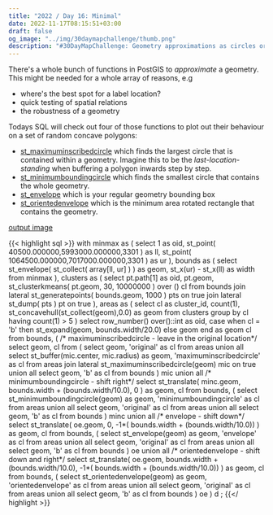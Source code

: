 ```yaml
---
title: "2022 / Day 16: Minimal"
date: 2022-11-17T08:15:51+03:00
draft: false
og_image: "../img/30daymapchallenge/thumb.png"
description: "#30DayMapChallenge: Geometry approximations as circles or rectangles using PostGIS"
---
```

There's a whole bunch of functions in PostGIS to _approximate_ a geometry. This
might be needed for a whole array of reasons, e.g

- where's the best spot for a label location?
- quick testing of spatial relations
- the robustness of a geometry

Todays SQL will check out four of those functions to plot out their behaviour on
a set of random concave polygons:

- [st_maximuminscribedcircle](https://postgis.net/docs/ST_MaximumInscribedCircle.html)
which finds the largest circle that is contained within a geometry. Imagine
this to be the _last-location-standing_ when buffering a polygon inwards
step by step.
- [st_minimumboundingcircle](https://postgis.net/docs/ST_MinimumBoundingCircle.html)
which finds the smallest circle that contains the whole geometry.
- [st_envelope](https://postgis.net/docs/ST_Envelope.html) which is your
regular geometry bounding box
- [st_orientedenvelope](https://postgis.net/docs/ST_OrientedEnvelope.html) which
is the minimum area rotated rectangle that contains the geometry.

[output image](https://tkardi.ee/writeup/img/30daymapchallenge/2022/day-16-minimal.png)

{{< highlight sql >}}
with
    minmax as (
        select 1 as oid,
            st_point(
                40500.000000,5993000.000000,3301
            ) as ll,
            st_point(
                1064500.000000,7017000.000000,3301
            ) as ur
    ),
    bounds as (
        select
            st_envelope(
                st_collect(
                    array[ll, ur]
                )
            ) as geom,
            st_x(ur) - st_x(ll) as width
        from minmax
    ),
    clusters as (
        select
            pt.path[1] as oid, pt.geom,
            st_clusterkmeans(
                pt.geom,
                30,
                10000000
            ) over () cl
        from
            bounds
                join lateral
                    st_generatepoints(
                        bounds.geom,
                        1000
                    ) pts on true
                join lateral
                    st_dump(
                        pts
                    ) pt on true
    ),
    areas as (
        select
            cl as cluster_id, count(1),
            st_concavehull(st_collect(geom),0.0) as geom
        from
            clusters
        group by
            cl
        having
            count(1) > 5
    )
select
    row_number() over()::int as oid,
    case when cl = 'b' then st_expand(geom, bounds.width/20.0) else geom end as geom
    cl
from
    bounds, (
    /* maximuminscribedcircle - leave in the original location*/
    select geom, cl
    from (
        select
            geom, 'original' as cl
        from areas
        union all
        select
            st_buffer(mic.center, mic.radius) as geom, 'maximuminscribedcircle' as cl
        from areas
            join lateral st_maximuminscribedcircle(geom) mic on true
        union all
        select
            geom, 'b' as cl
        from bounds
    ) mic
    union all
    /* minimumboundingcircle - shift right*/
    select
        st_translate(
            minc.geom,
            bounds.width + (bounds.width/10.0),
            0
        ) as geom, cl
    from
        bounds, (
            select
                st_minimumboundingcircle(geom) as geom,
                'minimumboundingcircle' as cl
            from areas
            union all
            select
                geom, 'original' as cl
            from areas
            union all
            select
                geom, 'b' as cl
            from bounds
        ) minc
    union all
    /* envelope - shift down*/
    select
        st_translate(
            oe.geom,
            0,
            -1*( bounds.width + (bounds.width/10.0))
        ) as geom, cl
    from
        bounds, (
            select
                st_envelope(geom) as geom, 'envelope' as cl
            from areas
            union all
            select
                geom, 'original' as cl
            from areas
            union all
            select
                geom, 'b' as cl
            from bounds
        ) oe
    union all
    /* orientedenvelope - shift down and right*/
    select
        st_translate(
            oe.geom,
            bounds.width + (bounds.width/10.0),
            -1*( bounds.width + (bounds.width/10.0))
        ) as geom, cl
    from
        bounds, (
            select
                st_orientedenvelope(geom) as geom,
                'orientedenvelope' as cl
            from areas
            union all
            select
                geom, 'original' as cl
            from areas
            union all
            select
                geom, 'b' as cl
            from bounds
        ) oe
) d
;
{{</ highlight >}}
